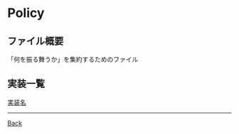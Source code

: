 # Policy

## ファイル概要

「何を振る舞うか」を集約するためのファイル

## 実装一覧

[実装名](./__Todo/README.md)

---
[Back](../README.md)  